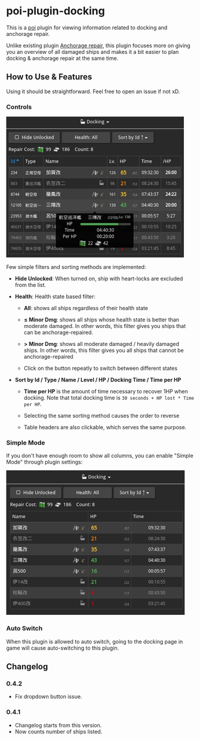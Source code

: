 # poi-plugin-docking

This is a [poi](https://github.com/poooi/poi) plugin
for viewing information related to docking and anchorage repair.

Unlike existing plugin [Anchorage repair](https://github.com/poooi/plugin-anchorage-repair),
this plugin focuses more on giving you an overview of all damaged ships and
makes it a bit easier to plan docking & anchorage repair at the same time.

## How to Use & Features

Using it should be straightforward. Feel free to open an issue if not xD.

### Controls

![intro](docs/intro.jpg)

Few simple filters and sorting methods are implemented:

- **Hide Unlocked**: When turned on, ship with heart-locks are excluded from the list.

- **Health**: Health state based filter:

    - **All**: shows all ships regardless of their health state

    - **≤ Minor Dmg**: shows all ships whose health state is better than moderate damaged.
      In other words, this filter gives you ships that can be anchorage-repaired.

    - **> Minor Dmg**: shows all moderate damaged / heavily damaged ships.
      In other words, this filter gives you all ships that cannot be anchorage-repaired

    - Click on the button repeatly to switch between different states

- **Sort by Id / Type / Name / Level / HP / Docking Time / Time per HP**

    - **Time per HP** is the amount of time necessary to recover 1HP when docking.
      Note that total docking time is `30 seconds + HP lost * Time per HP`.

    - Selecting the same sorting method causes the order to reverse

    - Table headers are also clickable, which serves the same purpose.

### Simple Mode

If you don't have enough room to show all columns,
you can enable "Simple Mode" through plugin settings:

![simple](docs/simple.jpg)

### Auto Switch

When this plugin is allowed to auto switch,
going to the docking page in game will cause auto-switching to this plugin.

## Changelog

### 0.4.2

- Fix dropdown button issue.

### 0.4.1

- Changelog starts from this version.
- Now counts number of ships listed.
